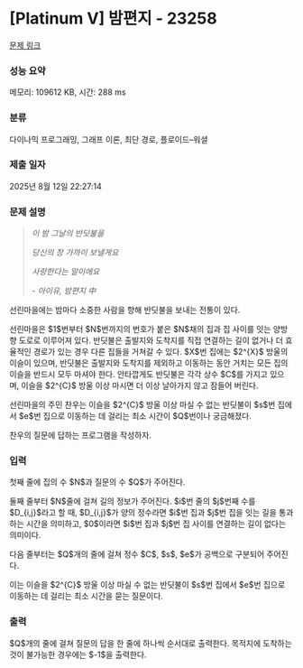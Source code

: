 # [Platinum V] 밤편지 - 23258 

[문제 링크](https://www.acmicpc.net/problem/23258) 

### 성능 요약

메모리: 109612 KB, 시간: 288 ms

### 분류

다이나믹 프로그래밍, 그래프 이론, 최단 경로, 플로이드–워셜

### 제출 일자

2025년 8월 12일 22:27:14

### 문제 설명

<blockquote>
<p><em>이 밤 그날의 반딧불을 </em></p>

<p><em>당신의 창 가까이 보낼게요 </em></p>

<p><em>사랑한다는 말이에요</em></p>

<p><em>- 아이유, 밤편지 中</em></p>
</blockquote>

<p>선린마을에는 밤마다 소중한 사람을 향해 반딧불을 보내는 전통이 있다.</p>

<p>선린마을은 $1$번부터 $N$번까지의 번호가 붙은 $N$채의 집과 집 사이를 잇는 양방향 도로로 이루어져 있다. 반딧불은 출발지와 도착지를 직접 연결하는 길이 없거나 더 효율적인 경로가 있는 경우 다른 집들을 거쳐갈 수 있다. $X$번 집에는 $2^{X}$ 방울의 이슬이 있으며, 반딧불은 출발지와 도착지를 제외하고 이동하는 동안 거치는 모든 집의 이슬을 반드시 모두 마셔야 한다. 안타깝게도 반딧불은 각각 상수 $C$를 가지고 있으며, 이슬을 $2^{C}$ 방울 이상 마시면 더 이상 날아가지 않고 잠들어 버린다.</p>

<p>선린마을의 주민 찬우는 이슬을 $2^{C}$ 방울 이상 마실 수 없는 반딧불이 $s$번 집에서 $e$번 집으로 이동하는 데 걸리는 최소 시간이 $Q$번이나 궁금해졌다.</p>

<p>찬우의 질문에 답하는 프로그램을 작성하자.</p>

### 입력 

 <p>첫째 줄에 집의 수 $N$과 질문의 수 $Q$가 주어진다. </p>

<p>둘째 줄부터 $N$줄에 걸쳐 길의 정보가 주어진다. $i$번 줄의 $j$번째 수를 $D_{i,j}$라고 할 때, $D_{i,j}$가 양의 정수라면 $i$번 집과 $j$번 집을 잇는 길을 통과하는 시간을 의미하고, $0$이라면 $i$번 집과 $j$번 집 사이를 연결하는 길이 없다는 의미이다. </p>

<p>다음 줄부터는 $Q$개의 줄에 걸쳐 정수 $C$, $s$, $e$가 공백으로 구분되어 주어진다. </p>

<p>이는 이슬을 $2^{C}$ 방울 이상 마실 수 없는 반딧불이 $s$번 집에서 $e$번 집으로 이동하는 데 걸리는 최소 시간을 묻는 질문이다.</p>

### 출력 

 <p>$Q$개의 줄에 걸쳐 질문의 답을 한 줄에 하나씩 순서대로 출력한다. 목적지에 도착하는 것이 불가능한 경우에는 $-1$을 출력한다.</p>

